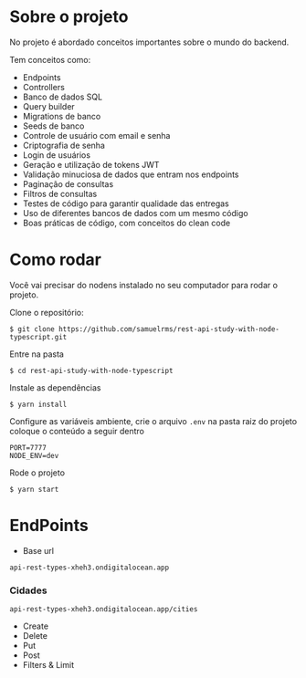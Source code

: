 # Sobre o projeto

No projeto é abordado conceitos importantes sobre o mundo do backend.

Tem conceitos como:
- Endpoints
- Controllers
- Banco de dados SQL
- Query builder
- Migrations de banco
- Seeds de banco
- Controle de usuário com email e senha
- Criptografia de senha
- Login de usuários
- Geração e utilização de tokens JWT
- Validação minuciosa de dados que entram nos endpoints
- Paginação de consultas
- Filtros de consultas
- Testes de código para garantir qualidade das entregas
- Uso de diferentes bancos de dados com um mesmo código
- Boas práticas de código, com conceitos do clean code


# Como rodar 

Você vai precisar do nodens instalado no seu computador para rodar o projeto.

Clone o repositório:
```
$ git clone https://github.com/samuelrms/rest-api-study-with-node-typescript.git
```

Entre na pasta
```
$ cd rest-api-study-with-node-typescript
```

Instale as dependências
```
$ yarn install
```

Configure as variáveis ambiente, crie o arquivo `.env` na pasta raiz do projeto coloque o conteúdo a seguir dentro
```
PORT=7777
NODE_ENV=dev
```

Rode o projeto
```
$ yarn start
```

# EndPoints

- Base url 
```
api-rest-types-xheh3.ondigitalocean.app
```

### Cidades 
```
api-rest-types-xheh3.ondigitalocean.app/cities
```

- Create  
- Delete 
- Put 
- Post
- Filters & Limit
